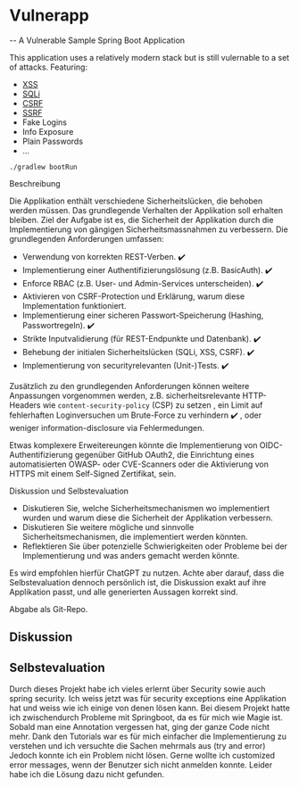# Vulnerapp

-- A Vulnerable Sample Spring Boot Application

This application uses a relatively modern stack but is still vulernable to a set of attacks.
Featuring:

- [XSS](https://portswigger.net/web-security/cross-site-scripting)
- [SQLi](https://portswigger.net/web-security/sql-injection)
- [CSRF](https://portswigger.net/web-security/csrf)
- [SSRF](https://portswigger.net/web-security/ssrf)
- Fake Logins
- Info Exposure
- Plain Passwords
- ...

```console
./gradlew bootRun
```

Beschreibung

Die Applikation enthält verschiedene Sicherheitslücken, die behoben werden müssen. Das grundlegende Verhalten der Applikation soll erhalten bleiben. Ziel der Aufgabe ist es, die Sicherheit der Applikation durch die Implementierung von gängigen Sicherheitsmassnahmen zu verbessern. Die grundlegenden Anforderungen umfassen:

- Verwendung von korrekten REST-Verben. ✔️
- Implementierung einer Authentifizierungslösung (z.B. BasicAuth). ✔️
- Enforce RBAC (z.B. User- und Admin-Services unterscheiden). ✔️
- Aktivieren von CSRF-Protection und Erklärung, warum diese Implementation funktioniert.
- Implementierung einer sicheren Passwort-Speicherung (Hashing, Passwortregeln). ✔️
- Strikte Inputvalidierung (für REST-Endpunkte und Datenbank). ✔️
- Behebung der initialen Sicherheitslücken (SQLi, XSS, CSRF). ✔️
- Implementierung von securityrelevanten (Unit-)Tests. ✔️

Zusätzlich zu den grundlegenden Anforderungen können weitere Anpassungen vorgenommen werden, z.B. sicherheitsrelevante HTTP-Headers wie `content-security-policy` (CSP) zu setzen
, ein Limit auf fehlerhaften Loginversuchen um Brute-Force zu verhindern ✔️
, oder weniger information-disclosure via Fehlermedungen.

Etwas komplexere Erweitereungen könnte die Implementierung von OIDC-Authentifizierung gegenüber GitHub OAuth2, die Einrichtung eines automatisierten OWASP- oder CVE-Scanners oder die Aktivierung von HTTPS mit einem Self-Signed Zertifikat, sein.

Diskussion und Selbstevaluation

- Diskutieren Sie, welche Sicherheitsmechanismen wo implementiert wurden und warum diese die Sicherheit der Applikation verbessern.
- Diskutieren Sie weitere mögliche und sinnvolle Sicherheitsmechanismen, die implementiert werden könnten.
- Reflektieren Sie über potenzielle Schwierigkeiten oder Probleme bei der Implementierung und was anders gemacht werden könnte.

Es wird empfohlen hierfür ChatGPT zu nutzen. Achte aber darauf, dass die Selbstevaluation dennoch persönlich ist, die Diskussion exakt auf ihre Applikation passt, und alle generierten Aussagen korrekt sind.

Abgabe als Git-Repo.

## Diskussion


## Selbstevaluation
Durch dieses Projekt habe ich vieles erlernt über Security sowie auch spring security. 
Ich weiss jetzt was für security exceptions eine Applikation hat und weiss wie ich einige von denen lösen kann.
Bei diesem Projekt hatte ich zwischendurch Probleme mit Springboot, da es für mich wie Magie ist. Sobald man eine Annotation vergessen hat,
ging der ganze Code nicht mehr. Dank den Tutorials war es für mich einfacher die Implementierung zu verstehen und ich versuchte die Sachen mehrmals aus (try and error)
Jedoch konnte ich ein Problem nicht lösen. Gerne wollte ich customized error messages, wenn der Benutzer sich nicht anmelden konnte. Leider habe ich die Lösung dazu nicht gefunden.